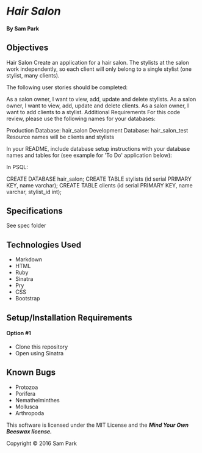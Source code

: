 # _Hair Salon_

#### By **Sam Park**

## Objectives
Hair Salon
Create an application for a hair salon. The stylists at the salon work independently, so each client will only belong to a single stylist (one stylist, many clients).

The following user stories should be completed:

As a salon owner, I want to view, add, update and delete stylists.
As a salon owner, I want to view, add, update and delete clients.
As a salon owner, I want to add clients to a stylist.
Additional Requirements
For this code review, please use the following names for your databases:

Production Database: hair_salon
Development Database: hair_salon_test
Resource names will be clients and stylists

In your README, include database setup instructions with your database names and tables for (see example for 'To Do' application below):

In PSQL:

CREATE DATABASE hair_salon;
CREATE TABLE stylists (id serial PRIMARY KEY, name varchar);
CREATE TABLE clients (id serial PRIMARY KEY, name varchar, stylist_id int);

## Specifications
See spec folder

## Technologies Used
* Markdown
* HTML
* Ruby
* Sinatra
* Pry
* CSS
* Bootstrap


## Setup/Installation Requirements

#### Option #1
* Clone this repository
* Open using Sinatra

## Known Bugs
* Protozoa
* Porifera
* Nemathelminthes
* Mollusca
* Arthropoda


This software is licensed under the MIT License and the **_Mind Your Own Beeswax license._**

Copyright &copy; 2016 Sam Park
